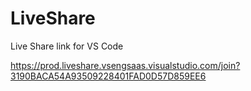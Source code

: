 # LiveShare
Live Share link for VS Code

https://prod.liveshare.vsengsaas.visualstudio.com/join?3190BACA54A93509228401FAD0D57D859EE6
